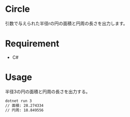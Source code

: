 # Circle
引数で与えられた半径rの円の面積と円周の長さを出力します。

# Requirement
* C#

# Usage
半径3の円の面積と円周の長さを出力する。
```bash
dotnet run 3
// 面積: 28.274334
// 円周: 18.849556
```